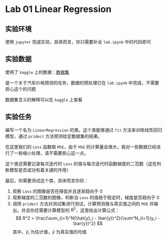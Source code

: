 # Lab 01 Linear Regression

## 实验环境

使用 `jupyter` 完成实验，具体而言，你只需要补全 `lab.ipynb` 中的代码即可

## 实验数据

使用了 `kaggle` 上的数据：[数据集](https://www.kaggle.com/datasets/hellbuoy/car-price-prediction)

是一个关于汽车价格预测的任务，数据的预处理已在 `lab.ipynb` 中完成，不需要担心这个的问题

数据集含义的解释可以在 `kaggle` 上查看

## 实验任务

编写一个名为 `LinearRegression` 的类。这个类能够通过 `fit` 方法来训练线性回归模型，通过 `pridect` 方法预测给定数据集的结果。

在这里我们的 `Loss` 函数取 `MSE`，由于 `MSE` 的计算量会很大，我对一些数据已经进行了一些缩小处理，请不需要担心这一点。

这个类还需要记录每次迭代时 `Loss` 的值与每次迭代时函数梯度的二范数（这在判断模型是否成功有着关键的作用）

最后，你需要测试这个类，具体而言你将：
1. 观察 `Loss` 的图像是否在降低并且逐渐趋向于 $0$
2. 观察梯度的二范数的图像，判断当 `Loss` 的值趋于稳定时，梯度是否趋向于 $0$
3. 调用 `pridect` 方法对测试集进行测试，计算预测值与真实值之间的 `MSE` 并输出，并且你还需要计算模型的 $R^2$，这里给出计算公式：
   $$
   R^2 = \frac{\sum_{i=1}^N(\hat{y}_i - \bar{y})^2}{\sum^N_{i=1}(y_i - \bar{y})^2}
   $$
   其中，$\hat{y}_i$ 为估计值，$\bar{y}$ 为真实值的均值
